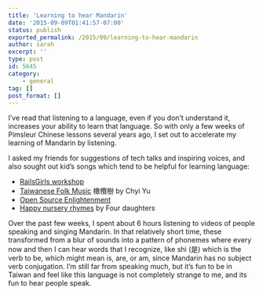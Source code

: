 ```yaml
---
title: 'Learning to hear Mandarin'
date: '2015-09-09T01:41:57-07:00'
status: publish
exported_permalink: /2015/09/learning-to-hear-mandarin
author: sarah
excerpt: ''
type: post
id: 5645
category:
    - general
tag: []
post_format: []
---
```

I’ve read that listening to a language, even if you don’t understand it, increases your ability to learn that language. So with only a few weeks of Pimsleur Chinese lessons several years ago, I set out to accelerate my learning of Mandarin by listening.

I asked my friends for suggestions of tech talks and inspiring voices, and also sought out kid’s songs which tend to be helpful for learning language:

- [RailsGirls workshop](https://www.youtube.com/watch?v=KqKwc4bcOhI)
- [Taiwanese Folk Music](http://judytuna.com/2008/08/17/gan-lan-xu/) 橄欖樹 by Chyi Yu
- [Open Source Enlightenment](https://www.youtube.com/watch?v=A6bBcvSyg0k)
- [Happy nursery rhymes](https://www.youtube.com/watch?v=HFxmG8vGlrI) by Four daughters

Over the past few weeks, I spent about 6 hours listening to videos of people speaking and singing Mandarin. In that relatively short time, these transformed from a blur of sounds into a pattern of phonemes where every now and then I can hear words that I recognize, like shì (是) which is the verb to be, which might mean is, are, or am, since Mandarin has no subject verb conjugation. I’m still far from speaking much, but it’s fun to be in Taiwan and feel like this language is not completely strange to me, and its fun to hear people speak.